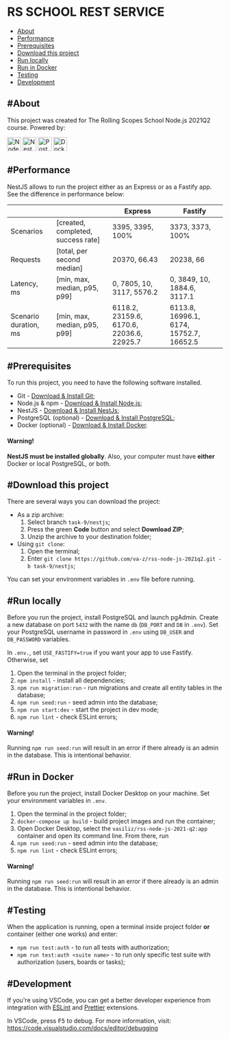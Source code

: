 # RS SCHOOL REST SERVICE

- [About](#about)
- [Performance](#performance)
- [Prerequisites](#prerequisites)
- [Download this project](#download-this-project)
- [Run locally](#run-locally)
- [Run in Docker](#run-in-docker)
- [Testing](#testing)
- [Development](#development)

## #About

This project was created for The Rolling Scopes School Node.js 2021Q2 course. Powered by:

<img src="https://cdn.svgporn.com/logos/nodejs-icon.svg" height="32" float="left" alt="Node.js Logo" />
<img src="https://cdn.svgporn.com/logos/nestjs.svg" height="32" float="left" alt="Nest Logo" />
<img src="https://cdn.svgporn.com/logos/postgresql.svg" height="32" float="left" alt="PostgreSQL Logo" />
<img src="https://cdn.svgporn.com/logos/docker-icon.svg" height="32" float="left" alt="Docker Logo" />

## #Performance

NestJS allows to run the project either as an Express or as a Fastify app. See the difference in performance below:

|                       |                                    | Express                                   | Fastify                                 |
| --------------------- | ---------------------------------- | ----------------------------------------- | --------------------------------------- |
| Scenarios             | [created, completed, success rate] | 3395, 3395, 100%                          | 3373, 3373, 100%                        |
| Requests              | [total, per second median]         | 20370, 66.43                              | 20238, 66                               |
| Latency, ms           | [min, max, median, p95, p99]       | 0, 7805, 10, 3117, 5576.2                 | 0, 3849, 10, 1884.6, 3117.1             |
| Scenario duration, ms | [min, max, median, p95, p99]       | 6118.2, 23159.6, 6170.6, 22036.6, 22925.7 | 6113.8, 16996.1, 6174, 15752.7, 16652.5 |

## #Prerequisites

To run this project, you need to have the following software installed.

- Git - [Download & Install Git](https://git-scm.com/downloads);
- Node.js & npm - [Download & Install Node.js](https://nodejs.org/en/download/);
- NestJS - [Download & Install NestJs](https://docs.nestjs.com/#installation);
- PostgreSQL (optional) - [Download & Install PostgreSQL](https://www.postgresql.org/download/);
- Docker (optional) - [Download & Install Docker](https://docs.docker.com/get-docker/).

#### Warning!

**NestJS must be installed globally**. Also, your computer must have **either** Docker or local PostgreSQL, or both.

## #Download this project

There are several ways you can download the project:

- As a zip archive:
  1. Select branch `task-9/nestjs`;
  2. Press the green **Code** button and select **Download ZIP**;
  3. Unzip the archive to your destination folder;
- Using `git clone`:
  1. Open the terminal;
  2. Enter `git clone https://github.com/va-z/rss-node-js-2021q2.git -b task-9/nestjs`;

You can set your environment variables in `.env` file before running.

## #Run locally

Before you run the project, install PostgreSQL and launch pgAdmin. Create a new database on port `5432` with the name `db` (`DB_PORT` and `DB` in `.env`). Set your PostgreSQL username in password in `.env` using `DB_USER` and `DB_PASSWORD` variables.

In `.env.`, set `USE_FASTIFY=true` if you want your app to use Fastify. Otherwise, set

1. Open the terminal in the project folder;
2. `npm install` - install all dependencies;
3. `npm run migration:run` - run migrations and create all entity tables in the database;
4. `npm run seed:run` - seed admin into the database;
5. `npm run start:dev` - start the project in dev mode;
6. `npm run lint` - check ESLint errors;

#### Warning!

Running `npm run seed:run` will result in an error if there already is an admin in the database. This is intentional behavior.

## #Run in Docker

Before you run the project, install Docker Desktop on your machine. Set your environment variables in `.env`.

1. Open the terminal in the project folder;
2. `docker-compose up build` - build project images and run the container;
3. Open Docker Desktop, select the `vasiliz/rss-node-js-2021-q2:app` container and open its command line. From there, run
4. `npm run seed:run` - seed admin into the database;
5. `npm run lint` - check ESLint errors;

#### Warning!

Running `npm run seed:run` will result in an error if there already is an admin in the database. This is intentional behavior.

## #Testing

When the application is running, open a terminal inside project folder **or** container (either one works) and enter:

- `npm run test:auth` - to run all tests with authorization;
- `npm run test:auth <suite name>` - to run only specific test suite with authorization (users, boards or tasks);

## #Development

If you're using VSCode, you can get a better developer experience from integration with [ESLint](https://marketplace.visualstudio.com/items?itemName=dbaeumer.vscode-eslint) and [Prettier](https://marketplace.visualstudio.com/items?itemName=esbenp.prettier-vscode) extensions.

In VSCode, press <kbd>F5</kbd> to debug. For more information, visit: https://code.visualstudio.com/docs/editor/debugging
